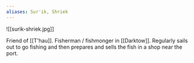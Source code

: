 ```yaml
---
aliases: Sur'ik, Shriek
---
```

![[surik-shriek.jpg]]

Friend of [[T'hau]]. Fisherman / fishmonger in [[Darktow]]. Regularly sails out to go fishing and then prepares and sells the fish in a shop near the port.